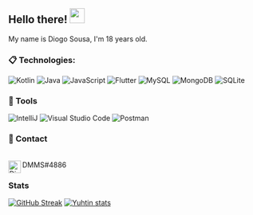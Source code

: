 ## Hello there! <img src="https://raw.githubusercontent.com/aemmadi/aemmadi/master/wave.gif" width="30px">

My name is Diogo Sousa, I'm 18 years old.

### 📋 Technologies:

  ![Kotlin](https://img.shields.io/badge/Kotlin-3366cc?style=for-the-badge&logo=kotlin&logoColor=white)
  ![Java](https://img.shields.io/badge/Java-ED8B00?style=for-the-badge&logo=java&logoColor=white)
  ![JavaScript](https://img.shields.io/badge/JavaScript-F7DF1E?style=for-the-badge&logo=javascript&logoColor=black)
  ![Flutter](https://img.shields.io/badge/Flutter%20-%2302569B.svg?&style=for-the-badge&logo=Flutter&logoColor=white)
  ![MySQL](https://img.shields.io/badge/MySQL-00000F?style=for-the-badge&logo=mysql&logoColor=white)
  ![MongoDB](https://img.shields.io/badge/MongoDB-4EA94B?style=for-the-badge&logo=mongodb&logoColor=white)
  ![SQLite](https://img.shields.io/badge/SQLite-07405E?style=for-the-badge&logo=sqlite&logoColor=white)
  
### 🚀 Tools

  ![IntelliJ](https://img.shields.io/badge/IntelliJ-000000?style=for-the-badge&logo=intellij-idea&logoColor=blue)
  ![Visual Studio Code](https://img.shields.io/badge/VSCode-008B8B?style=for-the-badge&logo=visual-studio-code&logoColor=blue)
  ![Postman](https://img.shields.io/badge/-Postman-333333?style=for-the-badge&logo=postman)

### 💬 Contact
</br><img align="left" alt="Discord" target="_blank" width="25px" src="https://raw.githubusercontent.com/anuraghazra/anuraghazra/master/assets/discord-round.svg"/>
<string>DMMS#4886</string>


### Stats
[![GitHub Streak](https://github-readme-streak-stats.herokuapp.com?user=m0rais&theme=ayu-mirage)](https://git.io/streak-stats)
[![Yuhtin stats](https://github-readme-stats.vercel.app/api?username=m0rais&layout=compact&theme=tokyonight&hide_title=true&show_icons=true&count_private=true)](https://github.com/m0rais/)
